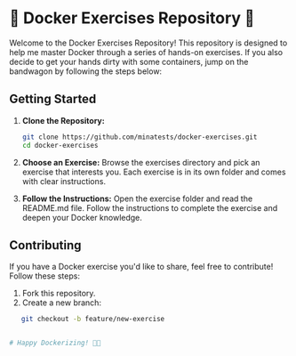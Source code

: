 # 🐳 Docker Exercises Repository 🚀

Welcome to the Docker Exercises Repository! This repository is designed to help me master Docker through a series of hands-on exercises. If you also decide to get your hands dirty with some containers, jump on the bandwagon by following the steps below:

## Getting Started

1. **Clone the Repository:**
   ```bash
   git clone https://github.com/minatests/docker-exercises.git
   cd docker-exercises

2. **Choose an Exercise:**
Browse the exercises directory and pick an exercise that interests you. Each exercise is in its own folder and comes with clear instructions.

3. **Follow the Instructions:**
Open the exercise folder and read the README.md file. Follow the instructions to complete the exercise and deepen your Docker knowledge.


## Contributing
If you have a Docker exercise you'd like to share, feel free to contribute! Follow these steps:

1. Fork this repository.
2. Create a new branch: 
```bash
   git checkout -b feature/new-exercise 


# Happy Dockerizing! 🐳✨
